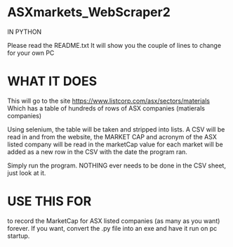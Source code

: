 # ASXmarkets_WebScraper2

IN PYTHON

Please read the README.txt It will show you the couple of lines to change for your own PC


# WHAT IT DOES

This will go to the site https://www.listcorp.com/asx/sectors/materials Which has a table of hundreds of rows of ASX companies (matierals companies)

Using selenium, the table will be taken and stripped into lists. A CSV will be read in and from the website, the MARKET CAP and acronym of the ASX listed company will be read in the marketCap value for each market will be added as a new row in the CSV with the date the program ran.

Simply run the program. NOTHING ever needs to be done in the CSV sheet, just look at it.

# USE THIS FOR

to record the MarketCap for ASX listed companies (as many as you want) forever. If you want, convert the .py file into an exe and have it run on pc startup.
